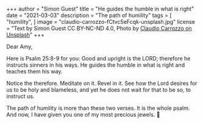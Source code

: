 +++
author = "Simon Guest"
title = "He guides the humble in what is right"
date = "2021-03-03"
description = "The path of humility"
tags = [
    "humility",
]
image = "claudio-carrozzo-fCtvc5eFcqk-unsplash.jpg"
license = "Text by Simon Guest CC BY-NC-ND 4.0, Photo by [Claudio Carrozzo on Unsplash](https://unsplash.com/photos/fCtvc5eFcqk)"
+++

Dear Amy,

Here is Psalm 25:8-9 for you:  Good and upright is the LORD; therefore he instructs sinners in his ways. He guides the humble in what is right and teaches them his way.

Notice the therefore. Meditate on it. Revel in it. See how the Lord desires for us to be holy and blameless, and yet he does not wait for that to be so, to instruct us.

The path of humility is more than these two verses. It is the whole psalm. And now, I have given you one of my most precious jewels. 🙏
